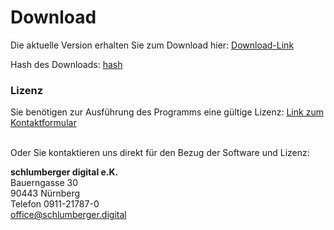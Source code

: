 # Download
Die aktuelle Version erhalten Sie zum Download hier: [Download-Link](https://lizenz.arkivado.digital/lizer/download/arkivado_up)


Hash des Downloads:  [hash](static/hash.json)


### Lizenz
Sie benötigen zur Ausführung des Programms eine gültige Lizenz:
 [Link zum Kontaktformular](https://www.schlumberger.digital/#Kontaktformular_Startseite)

<br>Oder Sie kontaktieren uns direkt für den Bezug der Software und Lizenz:<br>

**schlumberger digital e.K.** <br>
Bauerngasse 30 <br>
90443 Nürnberg <br>
Telefon 0911-21787-0 <br>
office@schlumberger.digital

